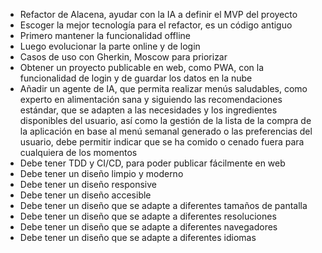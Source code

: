 - Refactor de Alacena, ayudar con la IA a definir el MVP del proyecto
- Escoger la mejor tecnología para el refactor, es un código antiguo
- Primero mantener la funcionalidad offline
- Luego evolucionar la parte online y de login
- Casos de uso con Gherkin, Moscow para priorizar
- Obtener un proyecto publicable en web, como PWA, con la funcionalidad de login y de guardar los datos en la nube
- Añadir un agente de IA, que permita realizar menús saludables, como experto en alimentación sana y siguiendo las recomendaciones estándar, que se adapten a las necesidades y los ingredientes disponibles del usuario, así como la gestión de la lista de la compra de la aplicación en base al menú semanal generado o las preferencias del usuario, debe permitir indicar que se ha comido o cenado fuera para cualquiera de los momentos
- Debe tener TDD y CI/CD, para poder publicar fácilmente en web
- Debe tener un diseño limpio y moderno
- Debe tener un diseño responsive
- Debe tener un diseño accesible
- Debe tener un diseño que se adapte a diferentes tamaños de pantalla
- Debe tener un diseño que se adapte a diferentes resoluciones
- Debe tener un diseño que se adapte a diferentes navegadores
- Debe tener un diseño que se adapte a diferentes idiomas